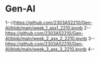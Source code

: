 # Gen-AI
1--//https://github.com/2303A52210/Gen-AI/blob/main/week_1_ass1_2210.ipynb
   2--https://github.com/2303A52210/Gen-AI/blob/main/week_2_ass_2_2210.ipynb
     3--https://github.com/2303A52210/Gen-AI/blob/main/week_3_ass_3_2210.ipynb
4--
